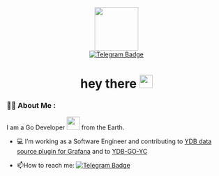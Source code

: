 <div id="header" align="center">
  <img src="https://media.giphy.com/media/M9gbBd9nbDrOTu1Mqx/giphy.gif" width="100"/>
  
  <div id="badges">
  <a href="https://t.me/savelii_murashov">
    <img src="https://img.shields.io/badge/Telegram-blue?logo=telegram&logoColor=white&style=for-the-badge" alt="Telegram         Badge"/>
  </a>
  </div>
  <img src="https://komarev.com/ghpvc/?username=msjai&style=flat-square&color=blue" alt=""/>
  <h1>
  hey there
  <img src="https://media.giphy.com/media/hvRJCLFzcasrR4ia7z/giphy.gif" width="30px"/>
  </h1>
</div>

### :man_technologist: About Me :

I am a Go Developer <img src="https://media.giphy.com/media/WUlplcMpOCEmTGBtBW/giphy.gif" width="30"> from the Earth.

- :computer: I’m working as a Software Engineer and contributing to [YDB data source plugin for Grafana](https://github.com/ydb-platform/ydb-grafana-datasource-plugin) and to [YDB-GO-YC](https://github.com/ydb-platform/ydb-go-yc)

- :mailbox:How to reach me: [![Telegram Badge](https://img.shields.io/badge/-telegram-blue?style=flat&logo=Telegram&logoColor=white)](https://t.me/savelii_murashov)
